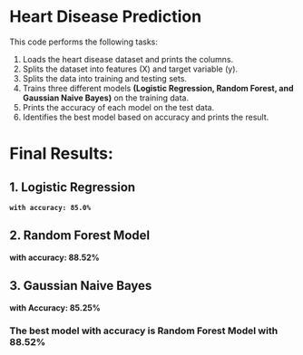 # Heart Disease Prediction
This code performs the following tasks:

1. Loads the heart disease dataset and prints the columns.
2. Splits the dataset into features (X) and target variable (y).
3. Splits the data into training and testing sets.
4. Trains three different models <b>(Logistic Regression, Random Forest, and Gaussian Naive Bayes)</b> on the training data.
5. Prints the accuracy of each model on the test data.
6. Identifies the best model based on accuracy and prints the result.

# Final Results:<b>
## 1. Logistic Regression
    with accuracy: 85.0%
## 2. Random Forest Model
   with accuracy: 88.52%
## 3. Gaussian Naive Bayes
   with Accuracy: 85.25% </b>

### The best model with accuracy is Random Forest Model with 88.52%
